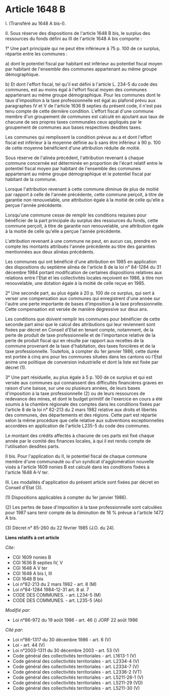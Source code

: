 # Article 1648 B

I. (Transféré au 1648 A bis-I).

II. Sous réserve des dispositions de l'article 1648 B bis, le surplus des ressources du fonds défini au III de l'article 1648
A bis comporte :

1° Une part principale qui ne peut être inférieure à 75 p. 100 de ce surplus, répartie entre les communes :

a) dont le potentiel fiscal par habitant est inférieur au potentiel fiscal moyen par habitant de l'ensemble des communes
appartenant au même groupe démographique.

b) Et dont l'effort fiscal, tel qu'il est défini à l'article L. 234-5 du code des communes, est au moins égal à l'effort
fiscal moyen des communes appartenant au même groupe démographique. Pour les communes dont le taux d'imposition à la taxe
professionnelle est égal au plafond prévu aux paragraphes IV et V de l'article 1636 B septies du présent code, il n'est pas
tenu compte de cette dernière condition. L'effort fiscal d'une commune membre d'un groupement de communes est calculé en
ajoutant aux taux de chacune de ses propres taxes communales ceux appliqués par le groupement de communes aux bases
respectives desdites taxes.

Les communes qui remplissent la condition prévue au a et dont l'effort fiscal est inférieur à la moyenne définie au b sans
être inférieur à 90 p. 100 de cette moyenne bénéficient d'une attribution réduite de moitié.

Sous réserve de l'alinéa précédent, l'attribution revenant à chaque commune concernée est déterminée en proportion de l'écart
relatif entre le potentiel fiscal moyen par habitant de l'ensemble des communes appartenant au même groupe démographique et
le potentiel fiscal par habitant de la commune.

Lorsque l'attribution revenant à cette commune diminue de plus de moitié par rapport à celle de l'année précédente, cette
commune perçoit, à titre de garantie non renouvelable, une attribution égale à la moitié de celle qu'elle a perçue l'année
précédente.

Lorsqu'une commune cesse de remplir les conditions requises pour bénéficier de la part principale du surplus des ressources
du fonds, cette commune perçoit, à titre de garantie non renouvelable, une attribution égale à la moitié de celle qu'elle a
perçue l'année précédente.

L'attribution revenant à une commune ne peut, en aucun cas, prendre en compte les montants attribués l'année précédente au
titre des garanties mentionnées aux deux alinéas précédents.

Les communes qui ont bénéficié d'une attribution en 1985 en application des dispositions du septième alinéa de l'article 8 de
la loi n° 84-1284 du 31 décembre 1984 portant modification de certaines dispositions relatives aux relations entre l'Etat et
les collectivités locales reçoivent en 1986, à titre non renouvelable, une dotation égale à la moitié de celle reçue en 1985.

2° Une seconde part, au plus égale à 20 p. 100 de ce surplus, qui sert à verser une compensation aux communes qui
enregistrent d'une année sur l'autre une perte importante de bases d'imposition à la taxe professionnelle. Cette compensation
est versée de manière dégressive sur deux ans.

Les conditions que doivent remplir les communes pour bénéficier de cette seconde part ainsi que le calcul des attributions
qui leur reviennent sont fixées par décret en Conseil d'Etat en tenant compte, notamment, de la perte de produit de taxe
professionnelle et de l'importance relative de la perte de produit fiscal qui en résulte par rapport aux recettes de la
commune provenant de la taxe d'habitation, des taxes foncières et de la taxe professionnelle. Toutefois, à compter du 1er
janvier 1986, cette durée est portée à cinq ans pour les communes situées dans les cantons où l'Etat anime une politique de
conversion industrielle et dont la liste est fixée par décret (1).

3° Une part résiduelle, au plus égale à 5 p. 100 de ce surplus et qui est versée aux communes qui connaissent des difficultés
financières graves en raison d'une baisse, sur une ou plusieurs années, de leurs bases d'imposition à la taxe professionnelle
(2) ou de leurs ressources de redevance des mines, et dont le budget primitif de l'exercice en cours a été soumis à la
chambre régionale des comptes dans les conditions fixées par l'article 8 de la loi n° 82-213 du 2 mars 1982 relative aux
droits et libertés des communes, des départements et des régions. Cette part est répartie selon la même procédure que celle
relative aux subventions exceptionnelles accordées en application de l'article L235-5 du code des communes.

Le montant des crédits affectés à chacune de ces parts est fixé chaque année par le comité des finances locales, à qui il est
rendu compte de l'utilisation desdites parts.

II bis. Pour l'application du II, le potentiel fiscal de chaque commune membre d'une communauté ou d'un syndicat
d'agglomération nouvelle visés à l'article 1609 nonies B est calculé dans les conditions fixées à l'article 1648 A-V ter.

III. Les modalités d'application du présent article sont fixées par décret en Conseil d'Etat (3).

(1) Dispositions applicables à compter du 1er janvier 1986).

(2) Les pertes de base d'imposition à la taxe professionnelle sont calculées pour 1987 sans tenir compte de la diminution de
16 % prévue à l'article 1472 A bis.

(3) Décret n° 85-260 du 22 février 1985 (J.O. du 24).

**Liens relatifs à cet article**

_Cite_:

  - CGI 1609 nonies B
  - CGI 1636 B septies IV, V
  - CGI 1648 A V ter
  - CGI 1648 A bis I, III
  - CGI 1648 B bis
  - Loi n°82-213 du 2 mars 1982 - art. 8 (M)
  - Loi n°84-1284 1984-12-31 art. 8 al. 7
  - CODE DES COMMUNES. - art. L234-5 (M)
  - CODE DES COMMUNES. - art. L235-5 (Ab)

_Modifié par_:

  - Loi n°86-972 du 19 août 1986 - art. 46 () JORF 22 août 1986

_Cité par_:

  - Loi n°86-1317 du 30 décembre 1986 - art. 6 (V)
  - Loi - art. 44 (V)
  - Loi n°2003-1311 du 30 décembre 2003 - art. 53 (V)
  - Code général des collectivités territoriales - art. L1613-1 (V)
  - Code général des collectivités territoriales - art. L2334-4 (V)
  - Code général des collectivités territoriales - art. L2334-7 (V)
  - Code général des collectivités territoriales - art. L2336-2 (VT)
  - Code général des collectivités territoriales - art. L5211-28-1 (V)
  - Code général des collectivités territoriales - art. L5211-29 (VD)
  - Code général des collectivités territoriales - art. L5211-30 (V)
